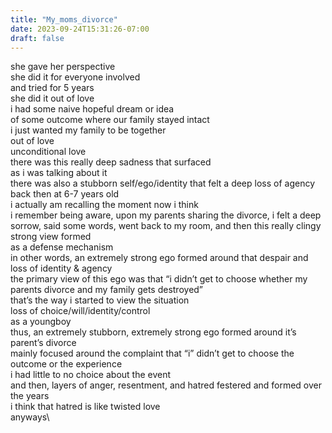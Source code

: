 ```yaml
---
title: "My_moms_divorce"
date: 2023-09-24T15:31:26-07:00
draft: false
---
```


she gave her perspective\
she did it for everyone involved\
and tried for 5 years\
she did it out of love\
i had some naive hopeful dream or idea\
of some outcome where our family stayed intact\
i just wanted my family to be together\
out of love\
unconditional love\
there was this really deep sadness that surfaced\
as i was talking about it\
there was also a stubborn self/ego/identity that felt a deep loss of agency back then at 6-7 years old\
i actually am recalling the moment now i think\
i remember being aware, upon my parents sharing the divorce, i felt a deep sorrow, said some words, went back to my room, and then this really clingy strong view formed\
as a defense mechanism\
in other words, an extremely strong ego formed around that despair and loss of identity & agency\
the primary view of this ego was that “i didn’t get to choose whether my parents divorce and my family gets destroyed”\
that’s the way i started to view the situation\
loss of choice/will/identity/control\
as a youngboy\
thus, an extremely stubborn, extremely strong ego formed around it’s  parent’s divorce\
mainly focused around the complaint that “i” didn’t get to choose the outcome or the experience\
i had little to no choice about the event\
and then, layers of anger, resentment, and hatred festered and formed over the years\
i think that hatred is like twisted love\
anyways\
